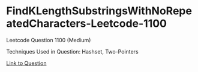 # FindKLengthSubstringsWithNoRepeatedCharacters-Leetcode-1100

Leetcode Question 1100 (Medium)

Techniques Used in Question:
Hashset, Two-Pointers

[Link to Question](https://leetcode.com/problems/find-k-length-substrings-with-no-repeated-characters/)

